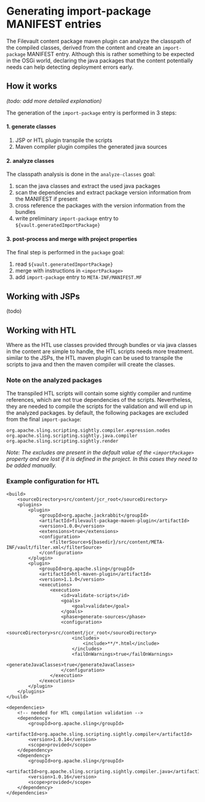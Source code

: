<!--
   Licensed to the Apache Software Foundation (ASF) under one or more
   contributor license agreements.  See the NOTICE file distributed with
   this work for additional information regarding copyright ownership.
   The ASF licenses this file to You under the Apache License, Version 2.0
   (the "License"); you may not use this file except in compliance with
   the License.  You may obtain a copy of the License at

       http://www.apache.org/licenses/LICENSE-2.0

   Unless required by applicable law or agreed to in writing, software
   distributed under the License is distributed on an "AS IS" BASIS,
   WITHOUT WARRANTIES OR CONDITIONS OF ANY KIND, either express or implied.
   See the License for the specific language governing permissions and
   limitations under the License.
-->

Generating import-package MANIFEST entries
==========================================

The Filevault content package maven plugin can analyze the classpath of the compiled classes, derived from the content and create an `import-package` MANIFEST entry. Although this is rather something to be expected in the OSGi world, declaring the java packages that the content potentially needs can help detecting deployment errors early.

<!-- MACRO{toc} -->

How it works
------------
_(todo: add more detailed explanation)_

The generation of the `import-package` entry is performed in 3 steps:

#### 1. generate classes
1. JSP or HTL plugin transpile the scripts
2. Maven compiler plugin compiles the generated java sources


#### 2. analyze classes
The classpath analysis is done in the `analyze-classes` goal:

1. scan the java classes and extract the used java packages
2. scan the dependencies and extract package version information from the MANIFEST if present
3. cross reference the packages with the version information from the bundles
4. write preliminary `import-package` entry to `${vault.generatedImportPackage}` 


#### 3. post-process and merge with project properties
The final step is performed in the `package` goal:

1. read `${vault.generatedImportPackage}`
2. merge with instructions in `<importPackage>`
3. add `import-package` entry to `META-INF/MANIFEST.MF`


Working with JSPs
-----------------
(todo)

Working with HTL
----------------

Where as the HTL use classes provided through bundles or via java classes in the content are simple to handle, the HTL scripts needs more treatment. similar to the JSPs, the HTL maven plugin can be used to transpile the scripts to java and then the maven compiler will create the classes.

### Note on the analyzed packages
The transpiled HTL scripts will contain some sightly compiler and runtime references, which are not true dependencies of the scripts. Nevertheless, they are needed to compile the scripts for the validation and will end up in the analyzed packages. by default, the following packages are excluded from the final `import-package`:

```
org.apache.sling.scripting.sightly.compiler.expression.nodes
org.apache.sling.scripting.sightly.java.compiler
org.apache.sling.scripting.sightly.render
```

_Note: The excludes are present in the default value of the `<importPackage>` property and are lost if it is defined in the project. In this cases they need to be added manually._

### Example configuration for HTL

```
<build>
    <sourceDirectory>src/content/jcr_root</sourceDirectory>
    <plugins>
        <plugin>
            <groupId>org.apache.jackrabbit</groupId>
            <artifactId>filevault-package-maven-plugin</artifactId>
            <version>1.0.0</version>
            <extensions>true</extensions>
            <configuration>
                <filterSource>${basedir}/src/content/META-INF/vault/filter.xml</filterSource>
            </configuration>
        </plugin>
        <plugin>
            <groupId>org.apache.sling</groupId>
            <artifactId>htl-maven-plugin</artifactId>
            <version>1.1.0</version>
            <executions>
                <execution>
                    <id>validate-scripts</id>
                    <goals>
                        <goal>validate</goal>
                    </goals>
                    <phase>generate-sources</phase>
                    <configuration>
                        <sourceDirectory>src/content/jcr_root</sourceDirectory>
                        <includes>
                            <include>**/*.html</include>
                        </includes>
                        <failOnWarnings>true</failOnWarnings>
                        <generateJavaClasses>true</generateJavaClasses>
                    </configuration>
                </execution>
            </executions>
        </plugin>
    </plugins>
</build>

<dependencies>
    <!-- needed for HTL compilation validation -->
    <dependency>
        <groupId>org.apache.sling</groupId>
        <artifactId>org.apache.sling.scripting.sightly.compiler</artifactId>
        <version>1.0.14</version>
        <scope>provided</scope>
    </dependency>
    <dependency>
        <groupId>org.apache.sling</groupId>
        <artifactId>org.apache.sling.scripting.sightly.compiler.java</artifactId>
        <version>1.0.16</version>
        <scope>provided</scope>
    </dependency>
</dependencies>
```

